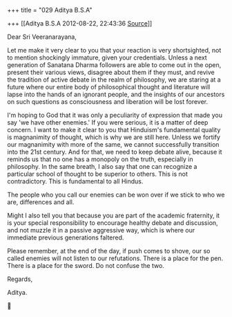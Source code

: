 +++
title = "029 Aditya B.S.A"

+++
[[Aditya B.S.A	2012-08-22, 22:43:36 [Source](https://groups.google.com/g/bvparishat/c/be9dl2fzYEY)]]



Dear Sri Veeranarayana,

Let me make it very clear to you that your reaction is very shortsighted, not to mention shockingly immature, given your credentials. Unless a next generation of Sanatana Dharma followers are able to come out in the open, present their various views, disagree about them if they must, and revive the tradition of active debate in the realm of philosophy, we are staring at a future where our entire body of philosophical thought and literature will lapse into the hands of an ignorant people, and the insights of our ancestors on such questions as consciousness and liberation will be lost forever.

I'm hoping to God that it was only a peculiarity of expression that made you say 'we have other enemies.' If you were serious, it is a matter of deep concern. I want to make it clear to you that Hinduism's fundamental quality is magnanimity of thought, which is why we are still here. Unless we fortify our magnanimity with more of the same, we cannot successfully transition into the 21st century. And for that, we need to keep debate alive, because it reminds us that no one has a monopoly on the truth, especially in philosophy. In the same breath, I also say that one can recognize a particular school of thought to be superior to others. This is not contradictory. This is fundamental to all Hindus.

The people who you call our enemies can be won over if we stick to who we are, differences and all.

Might I also tell you that because you are part of the academic fraternity, it is your special responsibility to encourage healthy debate and discussion, and not muzzle it in a passive aggressive way, which is where our immediate previous generations faltered.

Please remember, at the end of the day, if push comes to shove, our so called enemies will not listen to our refutations. There is a place for the pen. There is a place for the sword. Do not confuse the two.

Regards,

Aditya.



